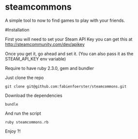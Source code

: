 # steamcommons
A simple tool to now to find games to play with your friends.



#Installation

First you will need to set your Steam API Key you can get this at http://steamcommunity.com/dev/apikey

Once you get it, go ahead and set it. (You can also pass it as the STEAM_API_KEY env variable)

Require to have ruby 2.3.0, gem and bundler

Just clone the repo 

```
git clone git@github.com:fabienfoerster/steamcommons.git
```

Download the dependencies
```
bundle
```


And run the script
```
ruby steamcommons.rb
```

Enjoy ?!
